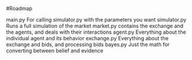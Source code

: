 #Roadmap

main.py		For calling simulator.py with the parameters you want
simulator.py	Runs a full simulation of the market
market.py	contains the exchange and the agents, and deals with their interactions
agent.py	Everything about the individual agent and its behavior
exchange.py	Everything about the exchange and bids, and processing bids
bayes.py	Just the math for converting between belief and evidence
